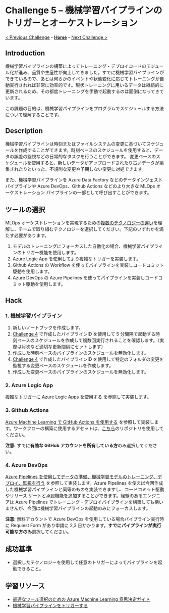 # Challenge 5 – 機械学習パイプラインのトリガーとオーケストレーション

[< Previous Challenge](./Challenge-04.md) - **[Home](./README.md)** - [Next Challenge >](./Challenge-06.md)

## Introduction
機械学習パイプラインの構築によってトレーニング・デプロイコードのモジュール化が進み、品質や生産性が向上してきました。すでに機械学習パイプラインができているので、あとは何らかのイベントや状態変化に応じてトレーニングが自動実行されれば非常に効率的です。現状トレーニングに用いるデータは継続的に更新されるため、その都度トレーニングを手動で起動するのは面倒になってきています。

この課題の目的は、機械学習パイプラインをプログラムでスケジュールする方法について理解することです。

## Description
機械学習パイプラインは時刻またはファイルシステムの変更に基づいてスケジュールを作成することができます。時刻ベースのスケジュールを使用すると、データの誤差の監視などの日常的なタスクを行うことができます。 変更ベースのスケジュールを使用すると、新しいデータがアップロードされたり古いデータが編集されたりといった、不規則な変更や予期しない変更に対処できます。

また、機械学習パイプラインを Azure Data Factory などのデータインジェストパイプラインや Azure DevOps、Github Actions などのより大きな MLOps オーケストレーション パイプラインの一部として呼び出すことができます。

## ツールの選択
MLOps オーケストレーションを実現するための[複数のテクノロジーの違い](https://docs.microsoft.com/azure/architecture/example-scenario/mlops/aml-decision-tree#overall-orchestration-and-scheduling)を理解し、チームで取り組むテクノロジーを選択してください。下記のいずれかを満たす必要があります。

1. モデルのトレーニングにフォーカスした自動化の場合、機械学習パイプラインのトリガー機能を使用します。
1. Azure Logic App を使用してより複雑なトリガーを実装します。
1. Github Actions の Workflow を使ってパイプラインを実装しコードコミット駆動を使用します。
1. Azure DevOps の Azure Pipelines を使ってパイプラインを実装しコードコミット駆動を使用します。

## Hack
### 1. 機械学習パイプライン
1. 新しいノートブックを作成します。
1. [Challenge 4](./Challenge-04.md) で作成したパイプラインID を使用して 5 分間隔で起動する時刻ベースのスケジュールを作成して複数回実行されることを確認します。（実際は月次など適切な更新間隔にセットします）
1. 作成した時刻ベースのパイプラインのスケジュールを無効化します。
1. [Challenge 4](./Challenge-04.md) で作成したパイプラインID を使用して特定のフォルダの変更を監視する変更ベースのスケジュールを作成します。
1. 作成した変更ベースのパイプラインのスケジュールを無効化します。

### 2. Azure Logic App
[複雑なトリガーに Azure Logic Apps を使用する](https://docs.microsoft.com/azure/machine-learning/how-to-trigger-published-pipeline#use-azure-logic-apps-for-complex-triggers) を参照して実装します。

### 3. Github Actions
[Azure Machine Learning で GitHub Actions を使用する](https://docs.microsoft.com/azure/machine-learning/how-to-github-actions-machine-learning?view=azure-devops) を参照して実装します。ワークフローの構築に使用するアセットは、[こちら](https://github.com/tsmatsuz/oh4ml-lite-github-workflow)のリポジトリを使用してください。

  **注意:** すでに**有効な GitHub アカウントを所有している方**のみ選択してください。

### 4. Azure DevOps
[Azure Pipelines を使用してデータの準備、機械学習モデルのトレーニング、デプロイ、監視を行う](https://docs.microsoft.com/azure/devops/pipelines/targets/azure-machine-learning?context=azure%2Fmachine-learning%2Fcontext%2Fml-context&view=azure-devops&tabs=classic) を参照して実装します。Azure Pipelines を使えば今回作成した機械学習パイプラインと同等のものを実装できますし、コードコミット駆動やリリース ゲートと承認機能を追加することができます。経験のあるエンジニアは Azure Pipelines でトレーニング・デプロイパイプラインを構築しても構いませんが、今回は機械学習パイプラインの起動のみにフォーカスします。

  **注意:** 無料アカウントで Azure DevOps を使用している場合パイプライン実行時に Requiest Form があり申請に 2,3 日かかります。**すでにパイプラインが実行可能な方のみ**選択してください。


## 成功基準
- 選択したテクノロジーを使用して任意のトリガーによってパイプラインを起動できること。

## 学習リソース
 - [最適なツール選択のための Azure Machine Learning 意思決定ガイド](https://docs.microsoft.com/azure/architecture/example-scenario/mlops/aml-decision-tree)
 - [機械学習パイプラインをトリガーする](https://docs.microsoft.com/azure/machine-learning/how-to-trigger-published-pipeline)
 
 